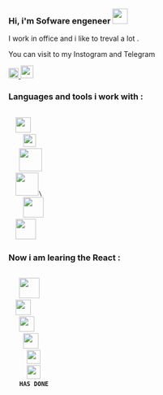 ### Hi, i'm Sofware engeneer <img src = "https://media3.giphy.com/media/hvRJCLFzcasrR4ia7z/giphy.gif?"  width="30px"> <br/>
  I work in office and i like to treval a lot .<br/>
  
  You can visit to my Instogram and Telegram <br/> 
  
  <a href ="https//www.instogram.com//nodirbeek.014">
  <img src ="https://i.pinimg.com/736x/94/40/9a/94409a775c02d7658dd6e7ba88429b63.jpg" width ="20px">
  </a>                                  
  <a href ="https//www.telegram.com//@nodirbek014">
  <img src ="https://cdn.icon-icons.com/icons2/2201/PNG/512/telegram_logo_circle_icon_134012.png" width ="25px">
  </a>

### Languages and tools i work with :
<code>
  <img src ="https://w7.pngwing.com/pngs/390/229/png-transparent-logo-html5-brand-design-text-logo-number.png" width ="30px">
    <img src ="https://upload.wikimedia.org/wikipedia/commons/thumb/d/d5/CSS3_logo_and_wordmark.svg/1452px-CSS3_logo_and_wordmark.svg.png" width ="25px">
   <img src ="https://encrypted-tbn0.gstatic.com/images?q=tbn:ANd9GcQ-By2940ROD-tSoBum6GfaUA6wLheZ7G7oIn8DtIGYh1_vS8DOXnJjdUvU_BmHWoPgvIQ&usqp=CAU" width ="45px">
  <img src ="https://ru.smartcat.com/_vue_builder/smartcat_en_main_1648045827052_1648052258927_figma-square_2x.png" width ="45px">\
    <img src ="https://cdn-images-1.medium.com/max/1200/1*7DAbrSf-9TXQ0fqQHpnv3w.png" width ="40px">
  <img src ="https://flyclipart.com/thumb2/github-png-icon-free-download-813498.png" width ="40px">
</code>


### Now i am learing the React :
<code>
   <img src ="https://flyclipart.com/thumbs/react-js-transparent-logo-1173823.png" width ="40px">
  <img src ="https://png.pngtree.com/png-clipart/20190705/original/pngtree-vector-star-icon-png-image_4231909.jpg" width ="30px">
   <img src ="https://png.pngtree.com/png-clipart/20190705/original/pngtree-vector-star-icon-png-image_4231909.jpg" width ="30px">
    <img src ="https://png.pngtree.com/png-clipart/20190705/original/pngtree-vector-star-icon-png-image_4231909.jpg" width ="30px">
     <img src ="https://icon2.cleanpng.com/20180410/joq/kisspng-star-drawing-clip-art-5-star-5acd631f2ed740.6321481115234096951919.jpg" width ="27px">
     <img src ="https://icon2.cleanpng.com/20180410/joq/kisspng-star-drawing-clip-art-5-star-5acd631f2ed740.6321481115234096951919.jpg" width ="27px">
  <b> HAS DONE</b>
</code>
